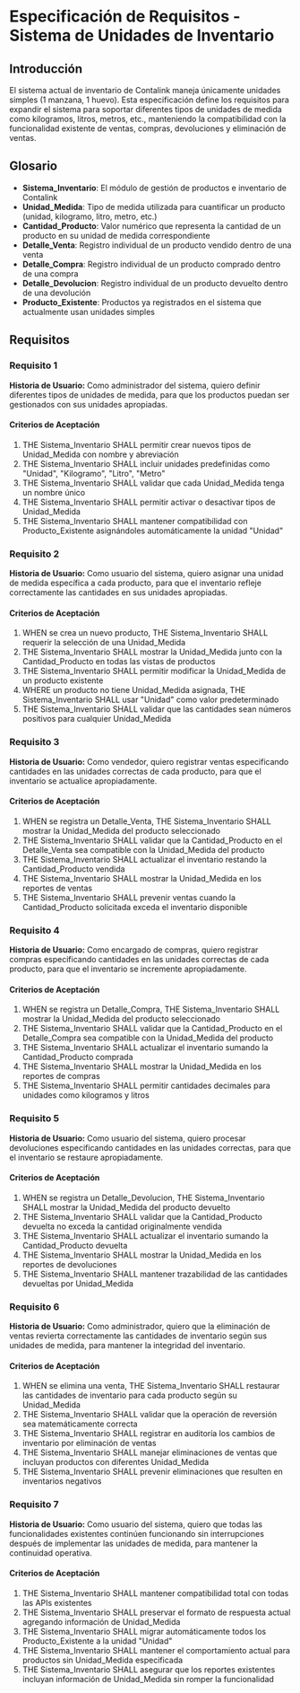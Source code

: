 # Especificación de Requisitos - Sistema de Unidades de Inventario

## Introducción

El sistema actual de inventario de Contalink maneja únicamente unidades simples (1 manzana, 1 huevo). Esta especificación define los requisitos para expandir el sistema para soportar diferentes tipos de unidades de medida como kilogramos, litros, metros, etc., manteniendo la compatibilidad con la funcionalidad existente de ventas, compras, devoluciones y eliminación de ventas.

## Glosario

- **Sistema_Inventario**: El módulo de gestión de productos e inventario de Contalink
- **Unidad_Medida**: Tipo de medida utilizada para cuantificar un producto (unidad, kilogramo, litro, metro, etc.)
- **Cantidad_Producto**: Valor numérico que representa la cantidad de un producto en su unidad de medida correspondiente
- **Detalle_Venta**: Registro individual de un producto vendido dentro de una venta
- **Detalle_Compra**: Registro individual de un producto comprado dentro de una compra
- **Detalle_Devolucion**: Registro individual de un producto devuelto dentro de una devolución
- **Producto_Existente**: Productos ya registrados en el sistema que actualmente usan unidades simples

## Requisitos

### Requisito 1

**Historia de Usuario:** Como administrador del sistema, quiero definir diferentes tipos de unidades de medida, para que los productos puedan ser gestionados con sus unidades apropiadas.

#### Criterios de Aceptación

1. THE Sistema_Inventario SHALL permitir crear nuevos tipos de Unidad_Medida con nombre y abreviación
2. THE Sistema_Inventario SHALL incluir unidades predefinidas como "Unidad", "Kilogramo", "Litro", "Metro"
3. THE Sistema_Inventario SHALL validar que cada Unidad_Medida tenga un nombre único
4. THE Sistema_Inventario SHALL permitir activar o desactivar tipos de Unidad_Medida
5. THE Sistema_Inventario SHALL mantener compatibilidad con Producto_Existente asignándoles automáticamente la unidad "Unidad"

### Requisito 2

**Historia de Usuario:** Como usuario del sistema, quiero asignar una unidad de medida específica a cada producto, para que el inventario refleje correctamente las cantidades en sus unidades apropiadas.

#### Criterios de Aceptación

1. WHEN se crea un nuevo producto, THE Sistema_Inventario SHALL requerir la selección de una Unidad_Medida
2. THE Sistema_Inventario SHALL mostrar la Unidad_Medida junto con la Cantidad_Producto en todas las vistas de productos
3. THE Sistema_Inventario SHALL permitir modificar la Unidad_Medida de un producto existente
4. WHERE un producto no tiene Unidad_Medida asignada, THE Sistema_Inventario SHALL usar "Unidad" como valor predeterminado
5. THE Sistema_Inventario SHALL validar que las cantidades sean números positivos para cualquier Unidad_Medida

### Requisito 3

**Historia de Usuario:** Como vendedor, quiero registrar ventas especificando cantidades en las unidades correctas de cada producto, para que el inventario se actualice apropiadamente.

#### Criterios de Aceptación

1. WHEN se registra un Detalle_Venta, THE Sistema_Inventario SHALL mostrar la Unidad_Medida del producto seleccionado
2. THE Sistema_Inventario SHALL validar que la Cantidad_Producto en el Detalle_Venta sea compatible con la Unidad_Medida del producto
3. THE Sistema_Inventario SHALL actualizar el inventario restando la Cantidad_Producto vendida
4. THE Sistema_Inventario SHALL mostrar la Unidad_Medida en los reportes de ventas
5. THE Sistema_Inventario SHALL prevenir ventas cuando la Cantidad_Producto solicitada exceda el inventario disponible

### Requisito 4

**Historia de Usuario:** Como encargado de compras, quiero registrar compras especificando cantidades en las unidades correctas de cada producto, para que el inventario se incremente apropiadamente.

#### Criterios de Aceptación

1. WHEN se registra un Detalle_Compra, THE Sistema_Inventario SHALL mostrar la Unidad_Medida del producto seleccionado
2. THE Sistema_Inventario SHALL validar que la Cantidad_Producto en el Detalle_Compra sea compatible con la Unidad_Medida del producto
3. THE Sistema_Inventario SHALL actualizar el inventario sumando la Cantidad_Producto comprada
4. THE Sistema_Inventario SHALL mostrar la Unidad_Medida en los reportes de compras
5. THE Sistema_Inventario SHALL permitir cantidades decimales para unidades como kilogramos y litros

### Requisito 5

**Historia de Usuario:** Como usuario del sistema, quiero procesar devoluciones especificando cantidades en las unidades correctas, para que el inventario se restaure apropiadamente.

#### Criterios de Aceptación

1. WHEN se registra un Detalle_Devolucion, THE Sistema_Inventario SHALL mostrar la Unidad_Medida del producto devuelto
2. THE Sistema_Inventario SHALL validar que la Cantidad_Producto devuelta no exceda la cantidad originalmente vendida
3. THE Sistema_Inventario SHALL actualizar el inventario sumando la Cantidad_Producto devuelta
4. THE Sistema_Inventario SHALL mostrar la Unidad_Medida en los reportes de devoluciones
5. THE Sistema_Inventario SHALL mantener trazabilidad de las cantidades devueltas por Unidad_Medida

### Requisito 6

**Historia de Usuario:** Como administrador, quiero que la eliminación de ventas revierta correctamente las cantidades de inventario según sus unidades de medida, para mantener la integridad del inventario.

#### Criterios de Aceptación

1. WHEN se elimina una venta, THE Sistema_Inventario SHALL restaurar las cantidades de inventario para cada producto según su Unidad_Medida
2. THE Sistema_Inventario SHALL validar que la operación de reversión sea matemáticamente correcta
3. THE Sistema_Inventario SHALL registrar en auditoría los cambios de inventario por eliminación de ventas
4. THE Sistema_Inventario SHALL manejar eliminaciones de ventas que incluyan productos con diferentes Unidad_Medida
5. THE Sistema_Inventario SHALL prevenir eliminaciones que resulten en inventarios negativos

### Requisito 7

**Historia de Usuario:** Como usuario del sistema, quiero que todas las funcionalidades existentes continúen funcionando sin interrupciones después de implementar las unidades de medida, para mantener la continuidad operativa.

#### Criterios de Aceptación

1. THE Sistema_Inventario SHALL mantener compatibilidad total con todas las APIs existentes
2. THE Sistema_Inventario SHALL preservar el formato de respuesta actual agregando información de Unidad_Medida
3. THE Sistema_Inventario SHALL migrar automáticamente todos los Producto_Existente a la unidad "Unidad"
4. THE Sistema_Inventario SHALL mantener el comportamiento actual para productos sin Unidad_Medida especificada
5. THE Sistema_Inventario SHALL asegurar que los reportes existentes incluyan información de Unidad_Medida sin romper la funcionalidad